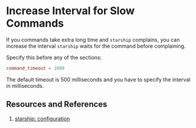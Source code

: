 # Increase Interval for Slow Commands

If you commands take extra long time and `starship` complains, you can increase the interval
`starship` waits for the command before complaining.

Specify this before any of the sections:

```toml
command_timeout = 1000
```

The default timeout is 500 milliseconds and you have to specify the interval in milliseconds.

## Resources and References

1. [starship: configuration](https://starship.rs/config/#prompt)
